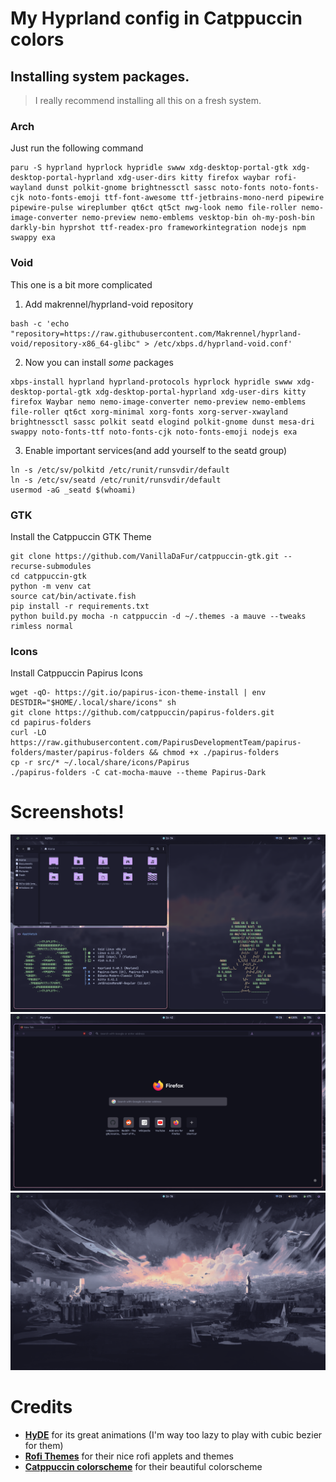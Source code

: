 # My Hyprland config in Catppuccin colors

## Installing system packages.

> I really recommend installing all this on a fresh system.

### Arch
Just run the following command
```
paru -S hyprland hyprlock hypridle swww xdg-desktop-portal-gtk xdg-desktop-portal-hyprland xdg-user-dirs kitty firefox waybar rofi-wayland dunst polkit-gnome brightnessctl sassc noto-fonts noto-fonts-cjk noto-fonts-emoji ttf-font-awesome ttf-jetbrains-mono-nerd pipewire pipewire-pulse wireplumber qt6ct qt5ct nwg-look nemo file-roller nemo-image-converter nemo-preview nemo-emblems vesktop-bin oh-my-posh-bin darkly-bin hyprshot ttf-readex-pro frameworkintegration nodejs npm swappy exa
```

### Void
This one is a bit more complicated
1. Add makrennel/hyprland-void repository
```
bash -c 'echo "repository=https://raw.githubusercontent.com/Makrennel/hyprland-void/repository-x86_64-glibc" > /etc/xbps.d/hyprland-void.conf'
```
2. Now you can install *some* packages
```
xbps-install hyprland hyprland-protocols hyprlock hypridle swww xdg-desktop-portal-gtk xdg-desktop-portal-hyprland xdg-user-dirs kitty firefox Waybar nemo nemo-image-converter nemo-preview nemo-emblems file-roller qt6ct xorg-minimal xorg-fonts xorg-server-xwayland brightnessctl sassc polkit seatd elogind polkit-gnome dunst mesa-dri swappy noto-fonts-ttf noto-fonts-cjk noto-fonts-emoji nodejs exa
```

3. Enable important services(and add yourself to the seatd group)
```
ln -s /etc/sv/polkitd /etc/runit/runsvdir/default
ln -s /etc/sv/seatd /etc/runit/runsvdir/default
usermod -aG _seatd $(whoami)
```

### GTK
Install the Catppuccin GTK Theme
```
git clone https://github.com/VanillaDaFur/catppuccin-gtk.git --recurse-submodules
cd catppuccin-gtk
python -m venv cat
source cat/bin/activate.fish
pip install -r requirements.txt
python build.py mocha -n catppuccin -d ~/.themes -a mauve --tweaks rimless normal
```
### Icons
Install Catppuccin Papirus Icons 
```
wget -qO- https://git.io/papirus-icon-theme-install | env DESTDIR="$HOME/.local/share/icons" sh
git clone https://github.com/catppuccin/papirus-folders.git 
cd papirus-folders
curl -LO https://raw.githubusercontent.com/PapirusDevelopmentTeam/papirus-folders/master/papirus-folders && chmod +x ./papirus-folders
cp -r src/* ~/.local/share/icons/Papirus
./papirus-folders -C cat-mocha-mauve --theme Papirus-Dark
```

# Screenshots! 

![Screenshot](assets/image0.png)
![Screenshot](assets/image1.png)
![Screenshot](assets/image2.png)

# Credits
- **[HyDE](https://github.com/HyDE-Project/HyDE)** for its great animations (I'm way too lazy to play with cubic bezier for them)
- **[Rofi Themes](https://github.com/adi1090x/rofi)** for their nice rofi applets and themes
- **[Catppuccin colorscheme](https://catppuccin.com/)** for their beautiful colorscheme
